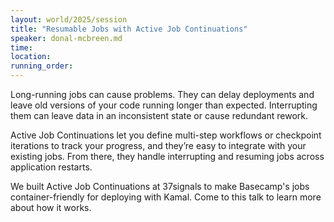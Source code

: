 ```yaml
---
layout: world/2025/session
title: "Resumable Jobs with Active Job Continuations"
speaker: donal-mcbreen.md
time:
location:
running_order:
---
```


Long-running jobs can cause problems. They can delay deployments and leave old versions of your code running longer than expected. Interrupting them can leave data in an inconsistent state or cause redundant rework.

Active Job Continuations let you define multi-step workflows or checkpoint iterations to track your progress, and they’re easy to integrate with your existing jobs. From there, they handle interrupting and resuming jobs across application restarts.

We built Active Job Continuations at 37signals to make Basecamp's jobs container-friendly for deploying with Kamal. Come to this talk to learn more about how it works.
